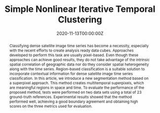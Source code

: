 ---
title: "Simple Nonlinear Iterative Temporal Clustering"
authors:
- Anderson Reis Soares
- Thales Sehn Körting
- Leila Maria Garcia Fonseca
- Hugo Bendini
date: "2020-11-13T00:00:00Z"
doi: "10.1109/TGRS.2020.3033266"

# Schedule page publish date (NOT publication's date).
publishDate: "2017-01-01T00:00:00Z"

# Publication type.
# Accepts a single type but formatted as a YAML list (for Hugo requirements).
# Enter a publication type from the CSL standard.
publication_types: ["article-journal"]

# Publication name and optional abbreviated publication name.
publication: "IEEE Transactions on Geoscience and Remote Sensing"
publication_short: "TGRS"

abstract: Classifying dense satellite image time series has become a necessity, especially with the recent efforts to create analysis ready data cubes. Approaches developed to perform this task are usually pixel-based. Even though these approaches can achieve good results, they do not take advantage of the intrinsic spatial correlation of geographic data nor do they consider spatial heterogeneity along with the time series. Region-based classification is a suitable solution to incorporate contextual information for dense satellite image time series classification. In this article, we introduce a new segmentation method based on a superpixel approach. This method creates multitemporal superpixels, which are meaningful regions in space and time. To evaluate the performance of the proposed method, tests were performed on two data sets using a total of 23 ground-truth references. Experimental results showed that the method performed well, achieving a good boundary agreement and obtaining high scores on the three metrics used for evaluation.

# Summary. An optional shortened abstract.
summary: In this article, we introduce a new segmentation method based on a superpixel approach. This method creates multitemporal superpixels, which are meaningful regions in space and time. Experimental results showed that the method performed well, achieving a good boundary agreement and obtaining high scores on the three metrics used for evaluation.

tags:
- Image Segmentation
- Datacubes
- Time series
featured: false
---